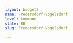 ```yaml
---
layout: budget2
name: Fredersdorf-Vogelsdorf
level: kommune
state: BB
slug: Fredersdorf-Vogelsdorf

---
```



